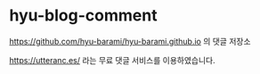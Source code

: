 # hyu-blog-comment
https://github.com/hyu-barami/hyu-barami.github.io 의 댓글 저장소

https://utteranc.es/ 라는 무료 댓글 서비스를 이용하였습니다. 
